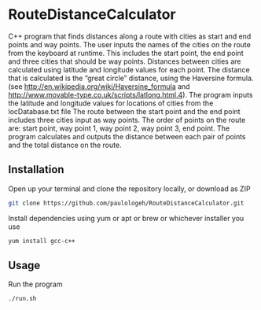 # RouteDistanceCalculator

C++ program that finds distances along a route with cities as start and end points and way points.
The user inputs the names of the cities on the route from the keyboard at runtime.
This includes the start point, the end point and three cities that should be way points.
Distances between cities are calculated using latitude and longitude values for each point. 
The distance that is calculated is the “great circle” distance, using the Haversine formula.
(see http://en.wikipedia.org/wiki/Haversine_formula and http://www.movable-type.co.uk/scripts/latlong.html.4). 
The program inputs the latitude and longitude values for locations of cities from the locDatabase.txt file
The route between the start point and the end point includes three cities input as way points. 
The order of points on the route are: start point, way point 1, way point 2, way point 3, end point.
The program calculates and outputs the distance between each pair of points and the total distance on the route.


## Installation
Open up your terminal and clone the repository locally, or download as ZIP
```bash
git clone https://github.com/paulologeh/RouteDistanceCalculator.git
```
Install dependencies using yum or apt or brew or whichever installer you use
``` bash
yum install gcc-c++
``` 

## Usage
Run the program
``` bash
./run.sh
```
